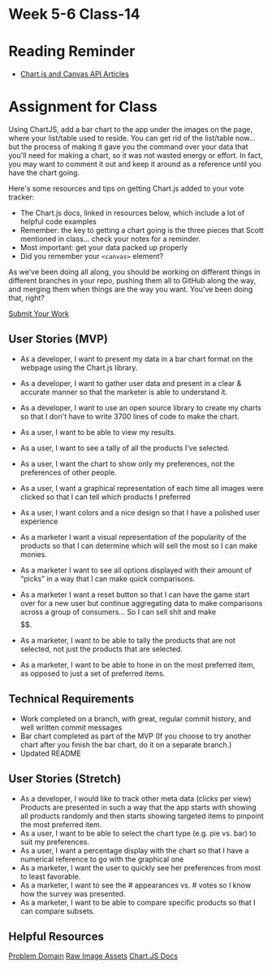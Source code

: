 # Week 5-6 Class-14

# Reading Reminder
* [Chart.js and Canvas API Articles](https://canvas.instructure.com/courses/990777/assignments/4229967)

# Assignment for Class

Using ChartJS, add a bar chart to the app under the images on the page, where your list/table used to reside. You can get rid of the list/table now... but the process of making it gave you the command over your data that you'll need for making a chart, so it was not wasted energy or effort. In fact, you may want to comment it out and keep it around as a reference until you have the chart going.

Here's some resources and tips on getting Chart.js added to your vote tracker:
- The Chart.js docs, linked in resources below, which include a lot of helpful code examples
- Remember: the key to getting a chart going is the three pieces that Scott mentioned in class... check your notes for a reminder.
- Most important: get your data packed up properly
- Did you remember your `<canvas>` element?

As we've been doing all along, you should be working on different things in different branches in your repo, pushing them all to GitHub along the way, and merging them when things are the way you want. You've been doing that, right?

[Submit Your Work](https://canvas.instructure.com/courses/990777/assignments/4229997)

## User Stories (MVP)
- As a developer, I want to present my data in a bar chart format on the webpage using the Chart.js library.
- As a developer, I want to gather user data and present in a clear & accurate manner so that the marketer is able to understand it.
- As a developer, I want to use an open source library to create my charts so that I don't have to write 3700 lines of code to make the chart.

- As a user, I want to be able to view my results.
- As a user, I want to see a tally of all the products I've selected.
- As a user, I want the chart to show only my preferences, not the preferences of other people.
- As a user, I want a graphical representation of each time all images were clicked so that I can tell which products I preferred
- As a user, I want colors and a nice design so that I have a polished user experience

- As a marketer I want a visual representation of the popularity of the products so that I can determine which will sell the most so I can make monies.
- As a marketer I want to see all options displayed with their amount of “picks” in a way that I can make quick comparisons.
- As a marketer I want a reset button so that I can have the game start over for a new user but continue aggregating data to make comparisons across a group of consumers… So I can sell shit and make $$$$$$.
- As a marketer, I want to be able to tally the products that are not selected, not just the products that are selected.
- As a marketer, I want to be able to hone in on the most preferred item, as opposed to just a set of preferred items.

## Technical Requirements
 - Work completed on a branch, with great, regular commit history, and well written commit messages
 - Bar chart completed as part of the MVP (If you choose to try another chart after you finish the bar chart, do it on a separate branch.)
 - Updated README

## User Stories (Stretch)
- As a developer, I would like to track other meta data (clicks per view)
Products are presented in such a way that the app starts with showing all products randomly and then starts showing targeted items to pinpoint the most preferred item.
- As a user, I want to be able to select the chart type (e.g. pie vs. bar) to suit my preferences.
- As a user, I want a percentage display with the chart so that I have a numerical reference to go with the graphical one
- As a marketer, I want the user to quickly see her preferences from most to least favorable.
- As a marketer, I want to see the # appearances vs. # votes so I know how the survey was presented.
- As a marketer, I want to be able to compare specific products so that I can compare subsets.


## Helpful Resources
[Problem Domain](../assets/README.md)
[Raw Image Assets](../assets/imgs)
[Chart.JS Docs](http://www.chartjs.org/docs)
